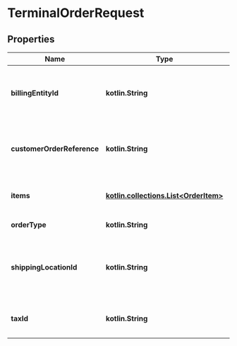 
# TerminalOrderRequest

## Properties
Name | Type | Description | Notes
------------ | ------------- | ------------- | -------------
**billingEntityId** | **kotlin.String** | The identification of the billing entity to use for the order. |  [optional]
**customerOrderReference** | **kotlin.String** | The merchant-defined purchase order reference. |  [optional]
**items** | [**kotlin.collections.List&lt;OrderItem&gt;**](OrderItem.md) | The products included in the order. |  [optional]
**orderType** | **kotlin.String** | Type of order |  [optional]
**shippingLocationId** | **kotlin.String** | The identification of the shipping location to use for the order. |  [optional]
**taxId** | **kotlin.String** | The tax number of the billing entity. |  [optional]




